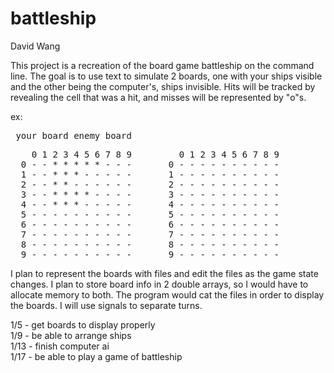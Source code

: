 # battleship

David Wang

This project is a recreation of the board game battleship on the command line. The goal is to use text to simulate 2 boards, one with your ships visible and the other being the computer's, ships invisible. Hits will be tracked by revealing the cell that was a hit, and misses will be represented by "o"s.

ex:<pre>       your board                 enemy board </pre>
<pre>    0 1 2 3 4 5 6 7 8 9         0 1 2 3 4 5 6 7 8 9  
  0 - - * * * * * - - -       0 - - - - - - - - - -  
  1 - - * * * - - - - -       1 - - - - - - - - - -  
  2 - - * * - - - - - -       2 - - - - - - - - - -  
  3 - - * * * * - - - -       3 - - - - - - - - - -  
  4 - - * * * - - - - -       4 - - - - - - - - - -  
  5 - - - - - - - - - -       5 - - - - - - - - - -  
  6 - - - - - - - - - -       6 - - - - - - - - - -  
  7 - - - - - - - - - -       7 - - - - - - - - - -  
  8 - - - - - - - - - -       8 - - - - - - - - - -  
  9 - - - - - - - - - -       9 - - - - - - - - - -  </pre>
  
I plan to represent the boards with files and edit the files as the game state changes. I plan to store board info in 2 double arrays, so I would have to allocate memory to both. The program would cat the files in order to display the boards. I will use signals to separate turns.

1/5 - get boards to display properly  
1/9 - be able to arrange ships  
1/13 - finish computer ai  
1/17 - be able to play a game of battleship  
